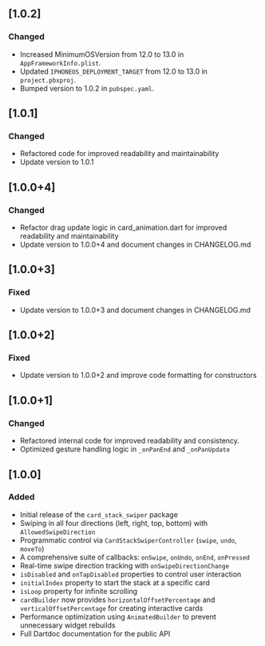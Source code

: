 ## [1.0.2]

### Changed
- Increased MinimumOSVersion from 12.0 to 13.0 in `AppFrameworkInfo.plist`.
- Updated `IPHONEOS_DEPLOYMENT_TARGET` from 12.0 to 13.0 in `project.pbxproj`.
- Bumped version to 1.0.2 in `pubspec.yaml`.

## [1.0.1]

### Changed
- Refactored code for improved readability and maintainability
- Update version to 1.0.1

## [1.0.0+4]

### Changed
- Refactor drag update logic in card_animation.dart for improved readability and maintainability
- Update version to 1.0.0+4 and document changes in CHANGELOG.md

## [1.0.0+3]

### Fixed
- Update version to 1.0.0+3 and document changes in CHANGELOG.md

## [1.0.0+2]

### Fixed
- Update version to 1.0.0+2 and improve code formatting for constructors

## [1.0.0+1]

### Changed
- Refactored internal code for improved readability and consistency.
- Optimized gesture handling logic in `_onPanEnd` and `_onPanUpdate`

## [1.0.0]

### Added
- Initial release of the `card_stack_swiper` package
- Swiping in all four directions (left, right, top, bottom) with `AllowedSwipeDirection`
- Programmatic control via `CardStackSwiperController` (`swipe`, `undo`, `moveTo`)
- A comprehensive suite of callbacks: `onSwipe`, `onUndo`, `onEnd`, `onPressed`
- Real-time swipe direction tracking with `onSwipeDirectionChange`
- `isDisabled` and `onTapDisabled` properties to control user interaction
- `initialIndex` property to start the stack at a specific card
- `isLoop` property for infinite scrolling
- `cardBuilder` now provides `horizontalOffsetPercentage` and `verticalOffsetPercentage` for creating interactive cards
- Performance optimization using `AnimatedBuilder` to prevent unnecessary widget rebuilds
- Full Dartdoc documentation for the public API
